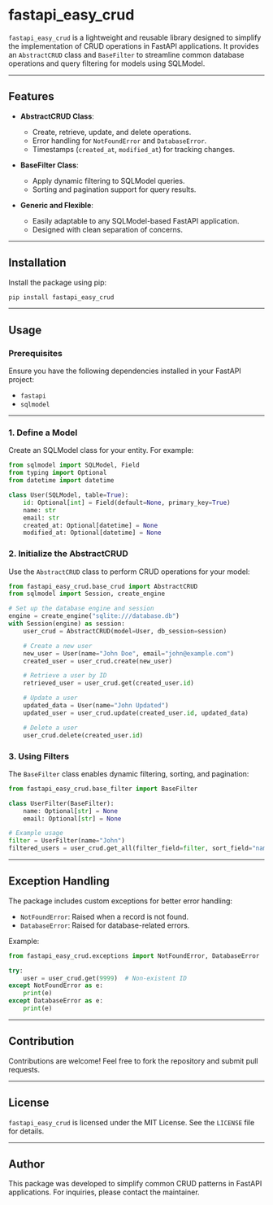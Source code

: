 # fastapi_easy_crud

`fastapi_easy_crud` is a lightweight and reusable library designed to simplify the implementation of CRUD operations in FastAPI applications. It provides an `AbstractCRUD` class and `BaseFilter` to streamline common database operations and query filtering for models using SQLModel.

---

## Features

- **AbstractCRUD Class**:
  - Create, retrieve, update, and delete operations.
  - Error handling for `NotFoundError` and `DatabaseError`.
  - Timestamps (`created_at`, `modified_at`) for tracking changes.

- **BaseFilter Class**:
  - Apply dynamic filtering to SQLModel queries.
  - Sorting and pagination support for query results.

- **Generic and Flexible**:
  - Easily adaptable to any SQLModel-based FastAPI application.
  - Designed with clean separation of concerns.

---

## Installation

Install the package using pip:

```bash
pip install fastapi_easy_crud
```

---

## Usage

### Prerequisites

Ensure you have the following dependencies installed in your FastAPI project:

- `fastapi`
- `sqlmodel`

---

### 1. Define a Model

Create an SQLModel class for your entity. For example:

```python
from sqlmodel import SQLModel, Field
from typing import Optional
from datetime import datetime

class User(SQLModel, table=True):
    id: Optional[int] = Field(default=None, primary_key=True)
    name: str
    email: str
    created_at: Optional[datetime] = None
    modified_at: Optional[datetime] = None
```

### 2. Initialize the AbstractCRUD

Use the `AbstractCRUD` class to perform CRUD operations for your model:

```python
from fastapi_easy_crud.base_crud import AbstractCRUD
from sqlmodel import Session, create_engine

# Set up the database engine and session
engine = create_engine("sqlite:///database.db")
with Session(engine) as session:
    user_crud = AbstractCRUD(model=User, db_session=session)

    # Create a new user
    new_user = User(name="John Doe", email="john@example.com")
    created_user = user_crud.create(new_user)

    # Retrieve a user by ID
    retrieved_user = user_crud.get(created_user.id)

    # Update a user
    updated_data = User(name="John Updated")
    updated_user = user_crud.update(created_user.id, updated_data)

    # Delete a user
    user_crud.delete(created_user.id)
```

### 3. Using Filters

The `BaseFilter` class enables dynamic filtering, sorting, and pagination:

```python
from fastapi_easy_crud.base_filter import BaseFilter

class UserFilter(BaseFilter):
    name: Optional[str] = None
    email: Optional[str] = None

# Example usage
filter = UserFilter(name="John")
filtered_users = user_crud.get_all(filter_field=filter, sort_field="name", ascending=True, skip=0, limit=10)
```

---

## Exception Handling

The package includes custom exceptions for better error handling:

- `NotFoundError`: Raised when a record is not found.
- `DatabaseError`: Raised for database-related errors.

Example:

```python
from fastapi_easy_crud.exceptions import NotFoundError, DatabaseError

try:
    user = user_crud.get(9999)  # Non-existent ID
except NotFoundError as e:
    print(e)
except DatabaseError as e:
    print(e)
```

---

## Contribution

Contributions are welcome! Feel free to fork the repository and submit pull requests.

---

## License

`fastapi_easy_crud` is licensed under the MIT License. See the `LICENSE` file for details.

---

## Author

This package was developed to simplify common CRUD patterns in FastAPI applications. For inquiries, please contact the maintainer.

